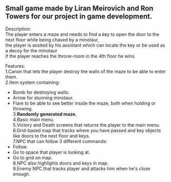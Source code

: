 ## Small game made by Liran Meirovich and Ron Towers for our project in game development.

Description:  
The player enters a maze and needs to find a key to open the door to the next floor while being chased by a minotaur,  
the player is assited by his assistant which can locate the key or be used as a decoy for the minotaur  
if the player reaches the throne-room in the 4th floor he wins.  

Features:  
1.Canon that lets the player destroy the walls of the maze to be able to enter them.  
2.Item system containing:
- Bomb for destroying walls.  
- Arrow for stunning minotaur.  
- Flare to be able to see better inside the maze, both when holding or throwing.  
3.**Randomly generated maze.**  
4.Basic main menu.  
5.Victory and Death screens that returns the player to the main menu.  
6.Grid-based map that tracks where you have passed and key objects like doors to the next floor and keys.  
7.NPC that can follow 3 different commands:
- Follow.  
- Go to space that player is looking at.  
- Go to grid on map.  
8.NPC also highlights doors and keys in map.  
9.Enemy NPC that tracks player and attacks him when he's close enough.  